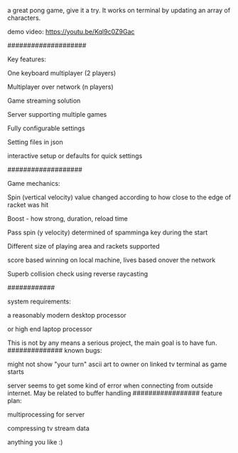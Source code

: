a great pong game, give it a try. 
It works on terminal by updating
an array of characters.

demo video:
https://youtu.be/Kql9c0Z9Gac

####################

Key features:

One keyboard multiplayer (2 players)

Multiplayer over network (n players)

Game streaming solution

Server supporting multiple games

Fully configurable settings

Setting files in json

interactive setup or defaults for quick settings 

###################

Game mechanics:

Spin (vertical velocity) value changed according to how close to the edge of racket was hit

Boost - how strong, duration, reload time

Pass spin (y velocity) determined of spamminga key during the start

Different size of playing area and rackets supported

score based winning on local machine, lives based onover the network

Superb collision check using reverse raycasting

############

system requirements:

a reasonably modern desktop processor

or high end laptop processor

This is not by any means a serious project,
the main goal is to have fun.
##############
known bugs:

might not show "your turn" ascii art to
owner on linked tv terminal as game starts

server seems to get some kind of error when connecting from outside internet. May be related to buffer handling
#################
feature plan:

multiprocessing for server

compressing tv stream data

anything you like :)




